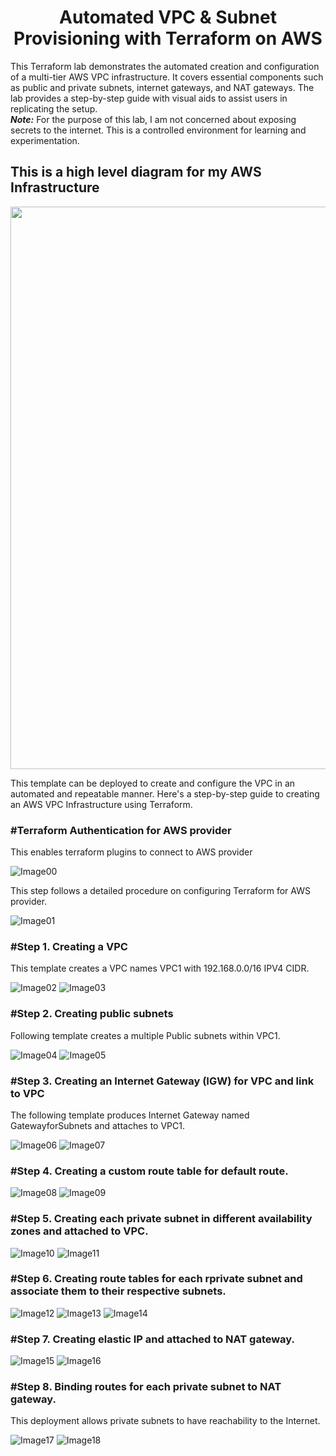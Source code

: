 <h1 align="center">Automated VPC & Subnet Provisioning with Terraform on AWS</h1>

This Terraform lab demonstrates the automated creation and configuration of a multi-tier AWS VPC infrastructure. It covers essential components such as public and private subnets, internet gateways, and NAT gateways. The lab provides a step-by-step guide with visual aids to assist users in replicating the setup. <br>
***Note:*** For the purpose of this lab, I am not concerned about exposing secrets to the internet. This is a controlled environment for learning and experimentation.

<h2 align="left">This is a high level diagram for my AWS Infrastructure</h2>

<img align="center" src="https://github.com/user-attachments/assets/1a6ae068-360c-4ccf-8dec-cd0284c5e7e7" height="900" width="1200"><br>

This template can be deployed to create and configure the VPC in an automated and repeatable manner. Here's a step-by-step guide to creating an AWS VPC Infrastructure using Terraform.

<h3 align="left">#Terraform Authentication for AWS provider</h3>
This enables terraform plugins to connect to AWS provider

![Image00](https://github.com/user-attachments/assets/885356ff-c37e-42a5-8bde-f3703ffdb510)

This step follows a detailed procedure on configuring Terraform for AWS provider.

![Image01](https://github.com/user-attachments/assets/16db26a7-25f3-447b-92c4-98ea793f491c "alt text")


<h3 align="left">#Step 1. Creating a VPC</h3>

This template creates a VPC names VPC1 with 192.168.0.0/16 IPV4 CIDR.

![Image02](https://github.com/user-attachments/assets/af77b577-0654-4549-b023-d9ccbbdd6c05)
![Image03](https://github.com/user-attachments/assets/5a1cf1c7-0840-4fd8-87de-21fb96d9f38b)

<h3 align="left">#Step 2. Creating public subnets</h3>

Following template creates a multiple Public subnets within VPC1. 

![Image04](https://github.com/user-attachments/assets/538f4090-6050-4c79-ac1d-2a56109479f2)
![Image05](https://github.com/user-attachments/assets/7a4be0d3-558b-4954-aeda-d0c0b81769d4)


<h3 align="left">#Step 3. Creating an Internet Gateway (IGW) for VPC and link to VPC</h3>

The following template produces Internet Gateway named GatewayforSubnets and attaches to VPC1.

![Image06](https://github.com/user-attachments/assets/62f0d534-c226-4818-ad21-6394ba38d787)
![Image07](https://github.com/user-attachments/assets/f78f2cd8-ec36-4462-a760-a57cdca0bc4e)

<h3 align="left">#Step 4. Creating a custom route table for default route.</h3>

![Image08](https://github.com/user-attachments/assets/6e0c6e52-e260-4764-9c00-523be982f2bd)
![Image09](https://github.com/user-attachments/assets/a19033e9-37f0-462e-9822-6d4f14558f6b)

<h3 align="left">#Step 5. Creating each private subnet in different availability zones and attached to VPC.</h3>

![Image10](https://github.com/user-attachments/assets/b0c752ad-b03b-492f-86bb-caad755d64fc)
![Image11](https://github.com/user-attachments/assets/857fe55e-7e5e-434d-a08f-a8637059092e)

<h3 align="left">#Step 6. Creating route tables for each rprivate subnet and associate them to their respective subnets.</h3>

![Image12](https://github.com/user-attachments/assets/123f2aa7-d855-4df4-9108-63ddafd17b5e)
![Image13](https://github.com/user-attachments/assets/01ffa569-8db3-4be6-a7f2-460695da3c32)
![Image14](https://github.com/user-attachments/assets/28ca929e-fdf6-42d5-b62f-5d6289b86bbd)

<h3 align="left">#Step 7. Creating elastic IP and attached to NAT gateway.</h3>

![Image15](https://github.com/user-attachments/assets/812a5119-f16f-405f-bb43-6b9bbdf370fb)
![Image16](https://github.com/user-attachments/assets/ed9cc377-cbda-49fa-a249-214dea14bd1d)

<h3 align="left">#Step 8. Binding routes for each private subnet to NAT gateway.</h3> 
This deployment allows private subnets to have reachability to the Internet.

![Image17](https://github.com/user-attachments/assets/b847ebc6-07ed-48fe-a011-e13ea490da8e)
![Image18](https://github.com/user-attachments/assets/6c258722-fd46-4239-aba7-0b473711a5c4) 


